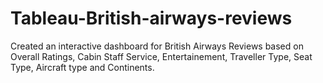 # Tableau-British-airways-reviews
Created an interactive dashboard for British Airways Reviews based on Overall Ratings, Cabin Staff Service, Entertainement, Traveller Type, Seat Type, Aircraft type and Continents.
